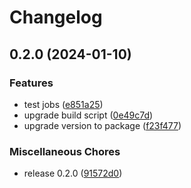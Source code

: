 # Changelog

## 0.2.0 (2024-01-10)


### Features

* test jobs ([e851a25](https://github.com/JonDotsoy/accion/commit/e851a25c42f5a9a28257b4a73f2daa02ece3181f))
* upgrade build script ([0e49c7d](https://github.com/JonDotsoy/accion/commit/0e49c7d2ef919e9a439117c51a8e9d47a2e4bd59))
* upgrade version to package ([f23f477](https://github.com/JonDotsoy/accion/commit/f23f477c4ca30a0f333b7fae0bb884305a8862c8))


### Miscellaneous Chores

* release 0.2.0 ([91572d0](https://github.com/JonDotsoy/accion/commit/91572d00ebd4cbebbabb8dc6b17becf0925cfa3d))
